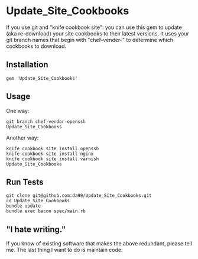 
Update\_Site\_Cookbooks
================

If you use git and "knife cookbook site": you can use this
gem to update (aka re-download) your site cookbooks 
to their latest versions.  It uses your git branch names
that begin with "chef-vender-" to determine which 
cookbooks to download.

Installation
------------

    gem 'Update_Site_Cookbooks'

Usage
------

One way:

    git branch chef-vendor-openssh
    Update_Site_Cookbooks

Another way:

    knife cookbook site install openssh
    knife cookbook site install nginx
    knife cookbook site install varnish
    Update_Site_Cookbooks

Run Tests
---------

    git clone git@github.com:da99/Update_Site_Cookbooks.git
    cd Update_Site_Cookbooks
    bundle update
    bundle exec bacon spec/main.rb

"I hate writing."
-----------------------------

If you know of existing software that makes the above redundant,
please tell me. The last thing I want to do is maintain code.

